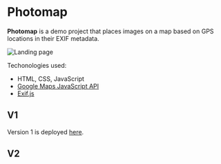 # Photomap

**Photomap** is a demo project that places images on a map based on GPS
locations in their EXIF metadata.

![Landing page](./screenshots/screen1.png)

Techonologies used:
- HTML, CSS, JavaScript
- [Google Maps JavaScript API](https://developers.google.com/maps/documentation/javascript/overview)
- [Exif.js](https://github.com/exif-js/exif-js)

## V1

Version 1 is deployed [here](https://caseinpoint.github.io/photomap/).

## V2
